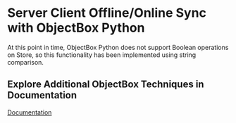 
# Server Client Offline/Online Sync with ObjectBox Python

At this point in time, ObjectBox Python does not support Boolean operations on Store, so this functionality has been implemented using string comparison.



## Explore Additional ObjectBox Techniques in Documentation

[Documentation](https://github.com/objectbox/objectbox-python/blob/main/README.md)


